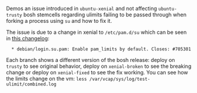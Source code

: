 Demos an issue introduced in `ubuntu-xenial` and not affecting `ubuntu-trusty` bosh stemcells regarding ulimits failing to be passed through when forking a process using `su` and how to fix it.

The issue is due to a change in xenial to `/etc/pam.d/su` which can be seen in [this changelog](http://changelogs.ubuntu.com/changelogs/pool/main/s/shadow/shadow_4.2-3.1ubuntu5.3/changelog):
```
  * debian/login.su.pam: Enable pam_limits by default. Closes: #705301
```

Each branch shows a different version of the bosh release: deploy on `trusty` to see original behavior, deploy on `xenial-broken` to see the breaking change or deploy on `xenial-fixed` to see the fix working. You can see how the limits change on the vm: `less /var/vcap/sys/log/test-ulimit/combined.log`

